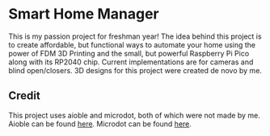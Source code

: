 # Smart Home Manager

This is my passion project for freshman year!
The idea behind this project is to create affordable, but functional ways to automate your home using the power of FDM 3D Printing and the small, but powerful Raspberry Pi Pico along with its RP2040 chip. Current implementations are for cameras and blind open/closers. 3D designs for this project were created de novo by me.

## Credit
This project uses aioble and microdot, both of which were not made by me.
Aioble can be found [here](https://github.com/micropython/micropython-lib/blob/master/micropython/bluetooth/aioble/README.md).
Microdot can be found [here](https://github.com/miguelgrinberg/microdot).

